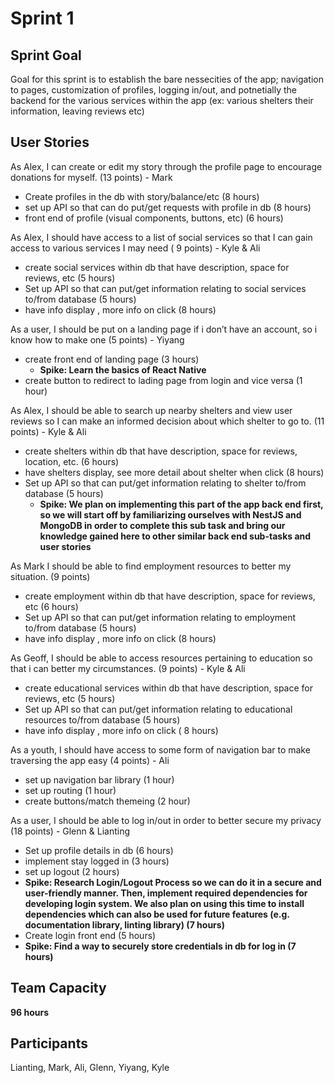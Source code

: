 # Sprint 1

## Sprint Goal
Goal for this sprint is to establish the bare nessecities of the app; navigation to pages, customization of profiles, logging in/out, and potnetially the backend for the various
services within the app (ex: various shelters their information, leaving reviews etc)

## User Stories
As Alex, I can create or edit my story through the profile page to encourage donations for myself. (13 points) - Mark
- Create profiles in the db with story/balance/etc (8 hours)
- set up API so that can do put/get requests with profile in db (8 hours) 
- front end of profile (visual components, buttons, etc) (6 hours)

As Alex, I should have access to a list of social services so that I can gain access to various services I may need ( 9 points) - Kyle & Ali
- create social services within db that have description, space for reviews, etc (5 hours)
- Set up API so that can put/get information relating to social services to/from database (5 hours)
- have info display , more info on click (8 hours)

As a user, I should be put on a landing page if i don’t have an account, so i know how to make one (5 points) - Yiyang
- create front end of landing page (3 hours)
    - **Spike: Learn the basics of React Native**
- create button to redirect to lading page from login and vice versa (1 hour)


As Alex, I should be able to search up nearby shelters and view user reviews so I can make an informed decision about which shelter to go to. (11 points) - Kyle & Ali
- create shelters within db that have description, space for reviews, location, etc. (6 hours)
- have shelters display, see more detail about shelter when click (8 hours)
- Set up API so that can put/get information relating to shelter to/from database (5 hours)
  - **Spike: We plan on implementing this part of the app back end first, so we will start off by familiarizing ourselves with NestJS and MongoDB in order to complete this sub task and bring our knowledge gained here to other similar back end sub-tasks and user stories** 

As Mark I should be able to find employment resources to better my situation.  (9 points)
- create employment within db that have description, space for reviews, etc (6 hours)
- Set up API so that can put/get information relating to employment to/from database (5 hours)
- have info display , more info on click (8 hours)

As Geoff, I should be able to access resources pertaining to education so that i can better my circumstances. (9 points) - Kyle & Ali
- create educational services within db that have description, space for reviews, etc (5 hours)
- Set up API so that can put/get information relating to educational resources to/from database (5 hours)
- have info display , more info on click ( 8 hours)

As a youth, I should have access to some form of navigation bar to make traversing the app easy (4 points) - Ali
- set up navigation bar library (1 hour)
- set up routing (1 hour)
- create buttons/match themeing (2 hour)

As a user, I should be able to log in/out in order to better secure my privacy (18 points) - Glenn & Lianting 
- Set up profile details in db (6 hours)
- implement stay logged in (3 hours)
- set up logout (2 hours)
- **Spike: Research Login/Logout Process so we can do it in a secure and user-friendly manner. Then, implement required dependencies for developing login system. We also plan on using this time to install dependencies which can also be used for future features (e.g. documentation library, linting library) (7 hours)**
- Create login front end (5 hours)
- **Spike: Find a way to securely store credentials in db for log in (7 hours)**

## Team Capacity

**96 hours**

## Participants
Lianting, Mark, Ali, Glenn, Yiyang, Kyle
